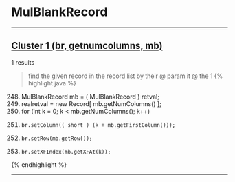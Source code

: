 # MulBlankRecord

***

## [Cluster 1 (br, getnumcolumns, mb)](./1)
1 results
> find the given record in the record list by their @ param it @ the 1 
{% highlight java %}
248. MulBlankRecord mb = ( MulBlankRecord ) retval;
250. realretval = new Record[ mb.getNumColumns() ];
251. for (int k = 0; k < mb.getNumColumns(); k++)
255.     br.setColumn(( short ) (k + mb.getFirstColumn()));
256.     br.setRow(mb.getRow());
257.     br.setXFIndex(mb.getXFAt(k));
{% endhighlight %}

***

